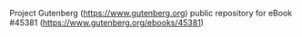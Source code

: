 Project Gutenberg (https://www.gutenberg.org) public repository for eBook #45381 (https://www.gutenberg.org/ebooks/45381)
